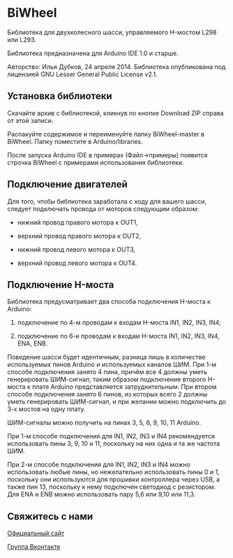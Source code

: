 BiWheel
=======
Библиотека для двухколесного шасси, управляемого H-мостом L298 или L293. 

Библиотека предназначена для Arduino IDE 1.0 и старше.

Авторство: Илья Дубков, 24 апреля 2014. Библиотека опубликована под лицензией GNU Lesser General Public License v2.1.

Установка библиотеки
-------
Скачайте архив с библиотекой, кликнув по кнопке Download ZIP справа от этой записи. 

Распакуйте содержимое и переименуйте папку BiWheel-master в BiWheel. Папку поместите в Arduino/libraries. 

После запуска Arduino IDE в примерах (Файл->примеры) появится строчка BiWheel с примерами использования библиотеки. 

Подключение двигателей
-------

Для того, чтобы библиотека заработала с ходу для вашего шасси, следует подключать провода от моторов следующим образом:

- нижний провод правого мотора к OUT1,

- верхний провод правого мотора к OUT2,

- нижний провод левого мотора к OUT3,

- верхний провод левого мотора к OUT4.

Подключение H-моста
-------

Библиотека предусматривает два способа подключения H-моста к Arduino:

1. подключение по 4-м проводам к входам H-моста IN1, IN2, IN3, IN4;

2. подключение по 6-и проводам к входам H-моста IN1, IN2, IN3, IN4, ENA, ENB.

Поведение шасси будет идентичным, разница лишь в количестве используемых пинов Arduino и используемых каналов ШИМ. При 1-м способе подключения занято 4 пина, причём все 4 должны уметь генерировать ШИМ-сигнал, таким образом подключение второго H-моста к плате Arduino представляется затруднительным. При втором способе подключения занято 6 пинов, из которых всего 2 должны уметь генерировать ШИМ-сигнал, и при желании можно подключить до 3-х мостов на одну плату.

ШИМ-сигналы можно получить на пинах 3, 5, 6, 9, 10, 11 Arduino. 

При 1-м способе подключения для IN1, IN2, IN3 и IN4 рекомендуется использовать пины 3, 9, 10 и 11, поскольку на них одна и та же частота ШИМ. 

При 2-м способе подключения для IN1, IN2, IN3 и IN4 можно использовать любые пины, но нежелательно использовать пины 0 и 1, поскольку они используются для прошивки контроллера через USB, а также пин 13, поскольку к нему подключен светодиод с резистором. Для ENA и ENB можно использовать пару 5,6 или 9,10 или 11,3.



Свяжитесь с нами
-------
[Официальный сайт](http://www.skbrii.ru)

[Группа Вконтакте](https://www.vk.com/skbrii)






